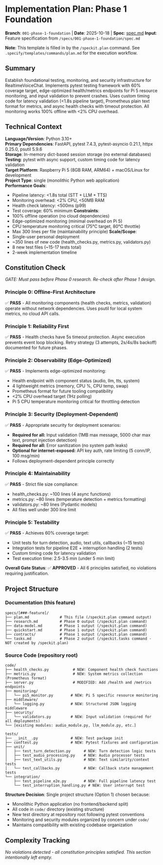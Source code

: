 # Implementation Plan: Phase 1 Foundation

**Branch**: `001-phase-1-foundation` | **Date**: 2025-10-18 | **Spec**: [spec.md](./spec.md)
**Input**: Feature specification from `/specs/001-phase-1-foundation/spec.md`

**Note**: This template is filled in by the `/speckit.plan` command. See `.specify/templates/commands/plan.md` for the execution workflow.

## Summary

Establish foundational testing, monitoring, and security infrastructure for RealtimeVoiceChat. Implements pytest testing framework with 60% coverage target, edge-optimized health/metrics endpoints for Pi 5 resource monitoring, and input validation to prevent crashes. Uses custom timing code for latency validation (<1.8s pipeline target), Prometheus plain text format for metrics, and async health checks with timeout protection. All monitoring works 100% offline with <2% CPU overhead.

## Technical Context

**Language/Version**: Python 3.10+  
**Primary Dependencies**: FastAPI, pytest 7.4.3, pytest-asyncio 0.21.1, httpx 0.25.0, psutil 5.9.6  
**Storage**: In-memory dict-based session storage (no external databases)  
**Testing**: pytest with async support, custom timing code for latency validation  
**Target Platform**: Raspberry Pi 5 (8GB RAM, ARM64) + macOS/Linux for development  
**Project Type**: single (monolithic Python web application)  
**Performance Goals**:

- Pipeline latency: <1.8s total (STT + LLM + TTS)
- Monitoring overhead: <2% CPU, <50MB RAM
- Health check latency: <500ms (p99)
- Test coverage: 60% minimum
  **Constraints**:
- 100% offline operation (no cloud dependencies)
- Edge-optimized monitoring (minimal overhead on Pi 5)
- CPU temperature monitoring critical (75°C target, 80°C throttle)
- Max 300 lines per file (maintainability principle)
  **Scale/Scope**:
- Single-user personal deployment
- ~350 lines of new code (health_checks.py, metrics.py, validators.py)
- 8 new test files (~15-17 tests total)
- 2-week implementation timeline

## Constitution Check

_GATE: Must pass before Phase 0 research. Re-check after Phase 1 design._

### Principle 0: Offline-First Architecture

✅ **PASS** - All monitoring components (health checks, metrics, validation) operate without network dependencies. Uses psutil for local system metrics, no cloud API calls.

### Principle 1: Reliability First

✅ **PASS** - Health checks have 5s timeout protection. Async execution prevents event loop blocking. Retry strategy (3 attempts, 2s/4s/8s backoff) documented for future phases.

### Principle 2: Observability (Edge-Optimized)

✅ **PASS** - Implements edge-optimized monitoring:

- Health endpoint with component status (audio, llm, tts, system)
- 4 lightweight metrics (memory, CPU %, CPU temp, swap)
- Prometheus format for future tooling compatibility
- <2% CPU overhead target (1Hz polling)
- Pi 5 CPU temperature monitoring critical for throttling detection

### Principle 3: Security (Deployment-Dependent)

✅ **PASS** - Appropriate security for deployment scenarios:

- **Required for all:** Input validation (1MB max message, 5000 char max text, prompt injection detection)
- **Required for all:** Error sanitization (no system path leaks)
- **Optional for internet-exposed:** API key auth, rate limiting (5 conn/IP, 100 msg/min)
- Follows deployment-dependent principle correctly

### Principle 4: Maintainability

✅ **PASS** - Strict file size compliance:

- health_checks.py: ~100 lines (4 async functions)
- metrics.py: ~80 lines (temperature detection + metrics formatting)
- validators.py: ~80 lines (Pydantic models)
- All files well under 300 line limit

### Principle 5: Testability

✅ **PASS** - Achieves 60% coverage target:

- Unit tests for turn detection, audio, text utils, callbacks (~15 tests)
- Integration tests for pipeline E2E + interruption handling (2 tests)
- Custom timing code for latency validation
- Test execution time: 2.5-3.5 min (under 5 min limit)

**Overall Gate Status**: ✅ **APPROVED** - All 6 principles satisfied, no violations requiring justification.

## Project Structure

### Documentation (this feature)

```
specs/[###-feature]/
├── plan.md              # This file (/speckit.plan command output)
├── research.md          # Phase 0 output (/speckit.plan command)
├── data-model.md        # Phase 1 output (/speckit.plan command)
├── quickstart.md        # Phase 1 output (/speckit.plan command)
├── contracts/           # Phase 1 output (/speckit.plan command)
└── tasks.md             # Phase 2 output (/speckit.tasks command - NOT created by /speckit.plan)
```

### Source Code (repository root)

```
code/
├── health_checks.py           # NEW: Component health check functions
├── metrics.py                 # NEW: System metrics collection (Prometheus format)
├── server.py                  # MODIFIED: Add /health and /metrics endpoints
├── monitoring/
│   └── pi5_monitor.py        # NEW: Pi 5 specific resource monitoring
├── middleware/
│   └── logging.py            # NEW: Structured JSON logging middleware
├── security/
│   └── validators.py         # NEW: Input validation (required for all deployments)
└── [existing modules: audio_module.py, llm_module.py, etc.]

tests/
├── __init__.py               # NEW: Test package init
├── conftest.py               # NEW: Pytest fixtures and configuration
├── unit/
│   ├── test_turn_detection.py      # NEW: Turn detection logic tests
│   ├── test_audio_processing.py    # NEW: Audio processor tests
│   ├── test_text_utils.py          # NEW: Text similarity/context tests
│   └── test_callbacks.py           # NEW: Callback state management tests
└── integration/
    ├── test_pipeline_e2e.py        # NEW: Full pipeline latency test
    └── test_interruption_handling.py # NEW: User interrupt test
```

**Structure Decision**: Single project structure (Option 1) chosen because:

- Monolithic Python application (no frontend/backend split)
- All code in `code/` directory (existing structure)
- New test directory at repository root following pytest conventions
- Monitoring and security modules organized by concern under `code/`
- Maintains compatibility with existing codebase organization

## Complexity Tracking

_No violations detected - all constitution principles satisfied. This section intentionally left empty._
